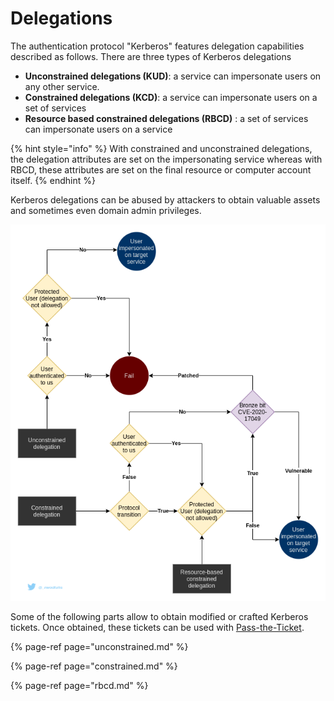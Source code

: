 # Delegations

The authentication protocol "Kerberos" features delegation capabilities described as follows. There are three types of Kerberos delegations

* **Unconstrained delegations \(KUD\)**: a service can impersonate users on any other service.
* **Constrained delegations \(KCD\)**: a service can impersonate users on a set of services
* **Resource based constrained delegations \(RBCD\)** : a set of services can impersonate users on a service

{% hint style="info" %}
With constrained and unconstrained delegations, the delegation attributes are set on the impersonating service whereas with RBCD, these attributes are set on the final resource or computer account itself.
{% endhint %}

Kerberos delegations can be abused by attackers to obtain valuable assets and sometimes even domain admin privileges.

![](../../../../.gitbook/assets/kerberos_delegation.png)

Some of the following parts allow to obtain modified or crafted Kerberos tickets. Once obtained, these tickets can be used with [Pass-the-Ticket](../pass-the-ticket.md).

{% page-ref page="unconstrained.md" %}

{% page-ref page="constrained.md" %}

{% page-ref page="rbcd.md" %}

